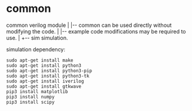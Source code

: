 # common
common verilog module 
  |
  |-- common    can be used directly without modifying the code.
  |
  |-- example   code modifications may be required to use.
  |
  +-- sim       simulation.

simulation dependency:

```
sudo apt-get install make
sudo apt-get install python3
sudo apt-get install python3-pip
sudo apt-get install python3-tk
sudo apt-get install iverilog
sudo apt-get install gtkwave
pip3 install matplotlib
pip3 install numpy
pip3 install scipy
```
